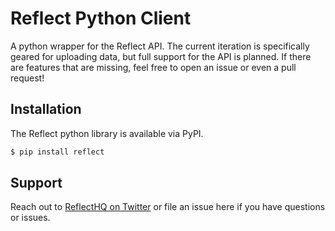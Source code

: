 # Reflect Python Client

A python wrapper for the Reflect API. The current iteration is specifically
geared for uploading data, but full support for the API is planned. If there
are features that are missing, feel free to open an issue or even a pull
request!

## Installation

The Reflect python library is available via PyPI.

```bash
$ pip install reflect
```

## Support

Reach out to [ReflectHQ on Twitter](https://twitter.com/reflecthq) or file an
issue here if you have questions or issues.
